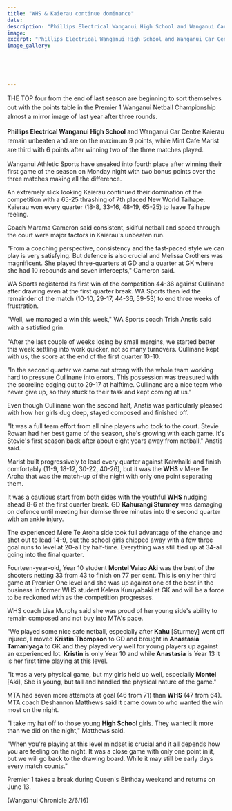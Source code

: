 ```yaml
---
title: "WHS & Kaierau continue dominance"
date: 
description: "Phillips Electrical Wanganui High School and Wanganui Car Centre Kaierau remain unbeaten and are on the maximum 9 points in the Premier 1 Wanganui Netball Championship..."
image: 
excerpt: "Phillips Electrical Wanganui High School and Wanganui Car Centre Kaierau remain unbeaten and are on the maximum 9 points in the Premier 1 Wanganui Netball Championship..."
image_gallery:
    
    
    
    
    
---
```


<p><span style="line-height: 1.5;">THE TOP four from the end of last season are beginning to sort themselves out with the points table in the Premier 1 Wanganui Netball Championship almost a mirror image of last year after three rounds.<br /></span></p>
<p><span style="line-height: 1.5;"><span><strong>Phillips Electrical Wanganui High School</strong> and&nbsp;</span>Wanganui Car Centre Kaierau remain unbeaten and are on the maximum 9 points, while Mint Cafe Marist are third with 6 points after winning two of the three matches played.</span></p>
<p>Wanganui Athletic Sports have sneaked into fourth place after winning their first game of the season on Monday night with two bonus points over the three matches making all the difference.</p>
<p>An extremely slick looking Kaierau continued their domination of the competition with a 65-25 thrashing of 7th placed New World Taihape. Kaierau won every quarter (18-8, 33-16, 48-19, 65-25) to leave Taihape reeling.</p>
<p>Coach Marama Cameron said consistent, skilful netball and speed through the court were major factors in Kaierau's unbeaten run.</p>
<p>"From a coaching perspective, consistency and the fast-paced style we can play is very satisfying. But defence is also crucial and Melissa Crothers was magnificent. She played three-quarters at GD and a quarter at GK where she had 10 rebounds and seven intercepts," Cameron said.</p>
<p>WA Sports registered its first win of the competition 44-36 against Cullinane after drawing even at the first quarter break. WA Sports then led the remainder of the match (10-10, 29-17, 44-36, 59-53) to end three weeks of frustration.</p>
<p>"Well, we managed a win this week," WA Sports coach Trish Anstis said with a satisfied grin.<span style="line-height: 1.5;">&nbsp;</span></p>
<p>"After the last couple of weeks losing by small margins, we started better this week settling into work quicker, not so many turnovers. Cullinane kept with us, the score at the end of the first quarter 10-10.</p>
<p>"In the second quarter we came out strong with the whole team working hard to pressure Cullinane into errors. This possession was treasured with the scoreline edging out to 29-17 at halftime. Cullinane are a nice team who never give up, so they stuck to their task and kept coming at us."</p>
<p>Even though Cullinane won the second half, Anstis was particularly pleased with how her girls dug deep, stayed composed and finished off.</p>
<p>"It was a full team effort from all nine players who took to the court. Stevie Rowan had her best game of the season, she's growing with each game. It's Stevie's first season back after about eight years away from netball," Anstis said.</p>
<p>Marist built progressively to lead every quarter against Kaiwhaiki and finish comfortably (11-9, 18-12, 30-22, 40-26), but it was the <strong>WHS</strong> v Mere Te Aroha that was the match-up of the night with only one point separating them.</p>
<p>It was a cautious start from both sides with the youthful <strong>WHS</strong> nudging ahead 8-6 at the first quarter break. GD <strong>Kahurangi Sturmey</strong> was damaging on defence until meeting her demise three minutes into the second quarter with an ankle injury.</p>
<p>The experienced Mere Te Aroha side took full advantage of the change and shot out to lead 14-9, but the school girls chipped away with a few three goal runs to level at 20-all by half-time. Everything was still tied up at 34-all going into the final quarter.</p>
<p>Fourteen-year-old, Year 10 student <strong>Montel Vaiao Aki</strong> was the best of the shooters netting 33 from 43 to finish on 77 per cent. This is only her third game at Premier One level and she was up against one of the best in the business in former WHS student Kelera Kuruyabaki at GK and will be a force to be reckoned with as the competition progresses.</p>
<p>WHS coach Lisa Murphy said she was proud of her young side's ability to remain composed and not buy into MTA's pace.</p>
<p>"We played some nice safe netball, especially after <strong>Kahu</strong> [Sturmey] went off injured, I moved <strong>Kristin Thompson</strong> to GD and brought in <strong>Anastasia Tamaniyaga</strong> to GK and they played very well for young players up against an experienced lot. <strong>Kristin</strong> is only Year 10 and while <strong>Anastasia</strong> is Year 13 it is her first time playing at this level.</p>
<p>"It was a very physical game, but my girls held up well, especially <strong>Montel</strong> [Aki], She is young, but tall and handled the physical nature of the game."</p>
<p>MTA had seven more attempts at goal (46 from 71) than <strong>WHS</strong> (47 from 64). MTA coach Deshannon Matthews said it came down to who wanted the win most on the night.</p>
<p>"I take my hat off to those young <strong>High School</strong> girls. They wanted it more than we did on the night," Matthews said.</p>
<p>"When you're playing at this level mindset is crucial and it all depends how you are feeling on the night. It was a close game with only one point in it, but we will go back to the drawing board. While it may still be early days every match counts."</p>
<p>Premier 1 takes a break during Queen's Birthday weekend and returns on June 13.</p>
<p>(Wanganui Chronicle 2/6/16)</p>

